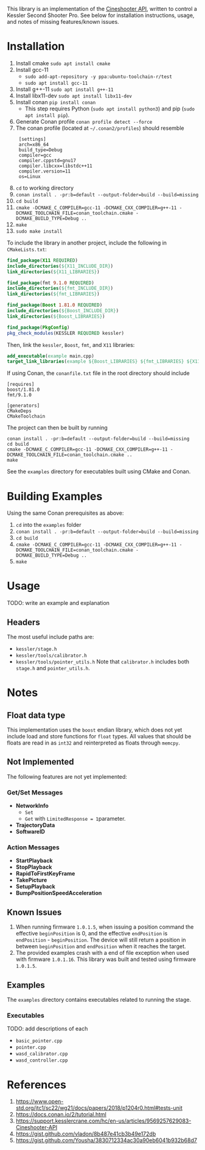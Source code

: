 This library is an implementation of the [Cineshooter API](https://support.kesslercrane.com/hc/en-us/articles/9569257629083-Cineshooter-API), written to control a Kessler Second Shooter Pro. See below for installation instructions, usage, and notes of missing features/known issues.

# Installation
1) Install cmake `sudo apt install cmake`
2) Install gcc-11 
   * `sudo add-apt-repository -y ppa:ubuntu-toolchain-r/test`
   * `sudo apt install gcc-11`
3) Install g++-11 `sudo apt install g++-11`
4) Install libx11-dev `sudo apt install libx11-dev`
5) Install conan `pip install conan`
   * This step requires Python  (`sudo apt install python3`) and pip (`sudo apt install pip`).
6) Generate Conan profile `conan profile detect --force`
7) The conan profile (located at `~/.conan2/profiles`) should resemble 
   ```
    [settings]
    arch=x86_64
    build_type=Debug
    compiler=gcc
    compiler.cppstd=gnu17
    compiler.libcxx=libstdc++11
    compiler.version=11
    os=Linux
    ```
8) `cd` to working directory
9) `conan install . -pr:b=default --output-folder=build --build=missing`
10) `cd build`
11) `cmake -DCMAKE_C_COMPILER=gcc-11 -DCMAKE_CXX_COMPILER=g++-11 -DCMAKE_TOOLCHAIN_FILE=conan_toolchain.cmake -DCMAKE_BUILD_TYPE=Debug ..`
12) `make`
13) `sudo make install`

To include the library in another project, include the following in `CMakeLists.txt`:
```cmake
find_package(X11 REQUIRED)
include_directories(${X11_INCLUDE_DIR})
link_directories(${X11_LIBRARIES})

find_package(fmt 9.1.0 REQUIRED)
include_directories(${fmt_INCLUDE_DIR})
link_directories(${fmt_LIBRARIES})

find_package(Boost 1.81.0 REQUIRED)
include_directories(${Boost_INCLUDE_DIR})
link_directories(${Boost_LIBRARIES})

find_package(PkgConfig)
pkg_check_modules(KESSLER REQUIRED kessler)
```
Then, link the `kessler`, `Boost`, `fmt`, and `X11` libraries:
```cmake
add_executable(example main.cpp)
target_link_libraries(example ${Boost_LIBRARIES} ${fmt_LIBRARIES} ${X11_LIBRARIES} ${KESSLER_LIBRARIES})
```
If using Conan, the `conanfile.txt` file in the root directory should include
```
[requires]
boost/1.81.0
fmt/9.1.0

[generators]
CMakeDeps
CMakeToolchain
```
The project can then be built by running
```
conan install . -pr:b=default --output-folder=build --build=missing
cd build
cmake -DCMAKE_C_COMPILER=gcc-11 -DCMAKE_CXX_COMPILER=g++-11 -DCMAKE_TOOLCHAIN_FILE=conan_toolchain.cmake ..
make
```
See the `examples` directory for executables built using CMake and Conan.

# Building Examples 
Using the same Conan prerequisites as above:
1) `cd` into the `examples` folder
2) `conan install . -pr:b=default --output-folder=build --build=missing`
3) `cd build`
4) `cmake -DCMAKE_C_COMPILER=gcc-11 -DCMAKE_CXX_COMPILER=g++-11 -DCMAKE_TOOLCHAIN_FILE=conan_toolchain.cmake -DCMAKE_BUILD_TYPE=Debug ..`
5) `make`

# Usage
TODO: write an example and explanation
## Headers
The most useful include paths are:
* `kessler/stage.h`
* `kessler/tools/calibrator.h`
* `kessler/tools/pointer_utils.h`
  Note that `calibrator.h` includes both `stage.h` and `pointer_utils.h`.

# Notes

## Float data type
This implementation uses the `boost` endian library, which does not yet include load and store functions for `float` types. All values that should be floats are read in as `int32` and reinterpreted as floats through `memcpy`.

## Not Implemented
The following features are not yet implemented:

### Get/Set Messages
* **NetworkInfo**
  * `Set`
  * `Get` with `LimitedResponse = 1`parameter.
* **TrajectoryData**
* **SoftwareID**

### Action Messages
* **StartPlayback**
* **StopPlayback**
* **RapidToFirstKeyFrame**
* **TakePicture**
* **SetupPlayback**
* **BumpPositionSpeedAcceleration**

## Known Issues
1) When running firmware `1.0.1.5`, when issuing a position command the effective `beginPosition` is 0, and the effective `endPosition` is `endPosition` - `beginPosition`. The device will still return a position in between `beginPosition` and `endPosition` when it reaches the target.
2) The provided examples crash with a end of file exception when used with firmware `1.0.1.16`. This library was built and tested using firmware `1.0.1.5`.

## Examples
The `examples` directory contains executables related to running the stage.
### Executables
TODO: add descriptions of each
* `basic_pointer.cpp`
* `pointer.cpp`
* `wasd_calibrator.cpp`
* `wasd_controller.cpp`

# References
1) https://www.open-std.org/jtc1/sc22/wg21/docs/papers/2018/p1204r0.html#tests-unit
2) https://docs.conan.io/2/tutorial.html
3) https://support.kesslercrane.com/hc/en-us/articles/9569257629083-Cineshooter-API
4) https://gist.github.com/vladon/8b487e41cb3b49e172db
5) https://gist.github.com/Yousha/3830712334ac30a90eb6041b932b68d7
